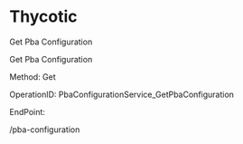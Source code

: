 #     Thycotic


Get Pba Configuration

Get Pba Configuration

Method: Get

OperationID: PbaConfigurationService_GetPbaConfiguration

EndPoint:

/pba-configuration
